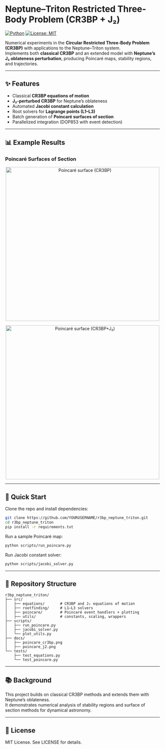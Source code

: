 # Neptune–Triton Restricted Three-Body Problem (CR3BP + J₂)

[![Python](https://img.shields.io/badge/python-3.10+-blue.svg)](https://www.python.org/)
[![License: MIT](https://img.shields.io/badge/License-MIT-yellow.svg)](LICENSE)

Numerical experiments in the **Circular Restricted Three-Body Problem (CR3BP)** with applications to the Neptune–Triton system.  
Implements both **classical CR3BP** and an extended model with **Neptune’s J₂ oblateness perturbation**, producing Poincaré maps, stability regions, and trajectories.

---

## ✨ Features
- Classical **CR3BP equations of motion**
- **J₂-perturbed CR3BP** for Neptune’s oblateness
- Automated **Jacobi constant calculation**
- Root solvers for **Lagrange points (L1–L3)**
- Batch generation of **Poincaré surfaces of section**
- Parallelized integration (DOP853 with event detection)

---

## 📊 Example Results

### Poincaré Surfaces of Section
<p align="center">
  <img src="docs/poincare_cr3bp.png" alt="Poincaré surface (CR3BP)" width="500"/>
</p>

<p align="center">
  <img src="docs/poincare_j2.png" alt="Poincaré surface (CR3BP+J₂)" width="500"/>
</p>

---

## 🚀 Quick Start

Clone the repo and install dependencies:

```bash
git clone https://github.com/YOURUSERNAME/r3bp_neptune_triton.git
cd r3bp_neptune_triton
pip install -r requirements.txt
```

Run a sample Poincaré map:

```bash
python scripts/run_poincare.py
```

Run Jacobi constant solver:

```bash
python scripts/jacobi_solver.py
```

---

## 📂 Repository Structure
```
r3bp_neptune_triton/
├── src/
│   ├── equations/       # CR3BP and J₂ equations of motion
│   ├── rootfinding/     # L1–L3 solvers
│   ├── poincare/        # Poincaré event handlers + plotting
│   ├── utils/           # constants, scaling, wrappers
├── scripts/
│   ├── run_poincare.py
│   ├── jacobi_solver.py
│   └── plot_utils.py
├── docs/
│   ├── poincare_cr3bp.png
│   ├── poincare_j2.png
└── tests/
    ├── test_equations.py
    └── test_poincare.py
```

---

## 📚 Background
This project builds on classical CR3BP methods and extends them with Neptune’s oblateness.  
It demonstrates numerical analysis of stability regions and surface of section methods for dynamical astronomy.

---

## 📜 License
MIT License. See LICENSE for details.
